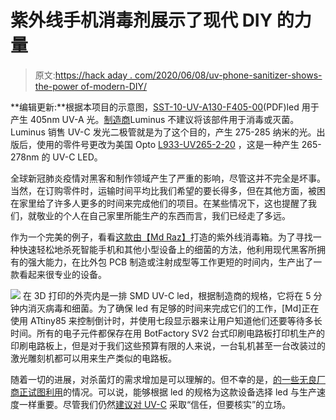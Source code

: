 # 紫外线手机消毒剂展示了现代 DIY 的力量

> 原文:[https://hack aday . com/2020/06/08/uv-phone-sanitizer-shows-the-power of-modern-DIY/](https://hackaday.com/2020/06/08/uv-phone-sanitizer-shows-the-power-of-modern-diy/)

**编辑更新:**根据本项目的示意图，[SST-10-UV-A130-F405-00](https://download.luminus.com/datasheets/Luminus_SST-10-UV_Datasheet.pdf)(PDF)led 用于产生 405nm UV-A 光。[制造商](https://luminus.com/products/uv)Luminus 不建议将该部件用于消毒或灭菌。Luminus 销售 UV-C 发光二极管就是为了这个目的，产生 275-285 纳米的光。出版后，使用的零件号更改为美国 Opto [L933-UV265-2-20](https://www.aopled.com/AOP_PDFs/L933-UV265-2-20.pdf) ，这是一种产生 265-278nm 的 UV-C LED。

全球新冠肺炎疫情对黑客和制作领域产生了严重的影响，尽管这并不完全是坏事。当然，在订购零件时，运输时间平均比我们希望的要长得多，但在其他方面，被困在家里给了许多人更多的时间来完成他们的项目。在某些情况下，这也提醒了我们，就敬业的个人在自己家里所能生产的东西而言，我们已经走了多远。

作为一个完美的例子，看看[这款由【Md Raz】](https://www.instructables.com/UV-Sanitizer/)打造的紫外线消毒箱。为了寻找一种快速轻松地杀死智能手机和其他小型设备上的细菌的方法，他利用现代黑客所拥有的强大能力，在比外包 PCB 制造或注射成型等工作更短的时间内，生产出了一款看起来很专业的设备。

[![](../Images/01a7401c0430c28d195c8a349fb2ed97.png)](https://hackaday.com/wp-content/uploads/2020/06/uvbox_detail.jpg) 在 3D 打印的外壳内是一排 SMD UV-C led，根据制造商的规格，它将在 5 分钟内消灭病毒和细菌。为了确保 led 有足够的时间来完成它们的工作，[Md]正在使用 ATtiny85 来控制倒计时，并使用七段显示器来让用户知道他们还要等待多长时间。所有的电子元件都保存在用 BotFactory SV2 台式印刷电路板打印机生产的印刷电路板上，但是对于我们这些预算有限的人来说，一台轧机甚至一台改装过的激光雕刻机都可以用来生产类似的电路板。

随着一切的进展，对杀菌灯的需求增加是可以理解的。但不幸的是，[的一些无良厂商正试图利用](https://hackaday.com/2020/04/15/buyer-beware-this-led-bulb-sold-as-germicidal-doesnt-emit-uv-c/)的情况。可以说，能够根据 led 的规格为这款设备选择 led 与生产速度一样重要。尽管我们仍然[建议对 UV-C](https://hackaday.com/2020/03/27/measuring-uv-c-for-about-5/) 采取“信任，但要核实”的立场。